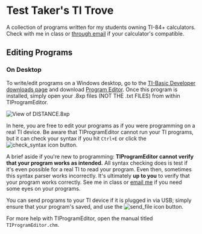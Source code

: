 # Test Taker's TI Trove
A collection of programs written for my students owning TI-84+ calculators. Check with me in class or [through email](mailto:ryan.villena@kaplan.com) if your calculator's compatible.

## Editing Programs
### On Desktop
To write/edit programs on a Windows desktop, go to the [TI-Basic Developer downloads page](http://tibasicdev.wikidot.com/downloads) and download [Program Editor](http://tibasicdev.wikidot.com/local--files/downloads/programeditor.zip). Once this program is installed, simply open your .8xp files (NOT THE .txt FILES) from within TIProgramEditor.

![View of DISTANCE.8xp](https://user-images.githubusercontent.com/32404733/71356900-7cc67a80-2538-11ea-9c60-11e764c37018.png)

In here, you are free to edit your programs as if you were programming on a real TI device. Be aware that TIProgramEditor cannot run your TI programs, but it can check your syntax if you hit `Ctrl+E` or click the ![check_syntax icon](https://user-images.githubusercontent.com/32404733/71356186-4556ce80-2536-11ea-889b-003fa3b52fe1.png) button.

A brief aside if you're new to programming: **TIProgramEditor cannot verify that your program works as intended.** All syntax checking does is test if it's even possible for a real TI to read your program. Even then, sometimes this syntax parser works incorrectly. It's ultimately **up to you** to verify that your program works correctly. See me in class or [email me](mailto:ryan.villena@kaplan.com) if you need some eyes on your programs.

You can send programs to your TI device if it is plugged in via USB; simply ensure that your program's saved, and use the ![send_file icon](https://user-images.githubusercontent.com/32404733/71356110-12143f80-2536-11ea-811c-1107e1b4c53c.png) button.

For more help with TIProgramEditor, open the manual titled `TIProgramEditor.chm`.
